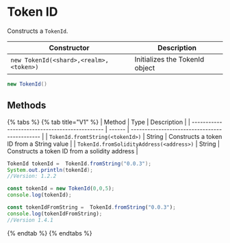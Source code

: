 # Token ID

Constructs a `TokenId`.

| Constructor                                              | Description                    |
| -------------------------------------------------------- | ------------------------------ |
| `new TokenId(<shard>,<realm>,<token>)` | Initializes the TokenId object |

```java
new TokenId()
```

## Methods

{% tabs %}
{% tab title="V1" %}
| Method                                         | Type   | Description                                   |
| ---------------------------------------------- | ------ | --------------------------------------------- |
| `TokenId.fromtString(<tokenId>)`         | String | Constructs a token ID from a String value     |
| `TokenId.fromSolidityAddress(<address>)` | String | Constructs a token ID from a solidity address |

```java
TokenId tokenId =  TokenId.fromString("0.0.3");
System.out.println(tokenId);
//Version: 1.2.2
```

```javascript
const tokenId = new TokenId(0,0,5);
console.log(tokenId);

const tokenIdFromString =  TokenId.fromString("0.0.3");
console.log(tokenIdFromString);
//Version 1.4.1
```
{% endtab %}
{% endtabs %}
